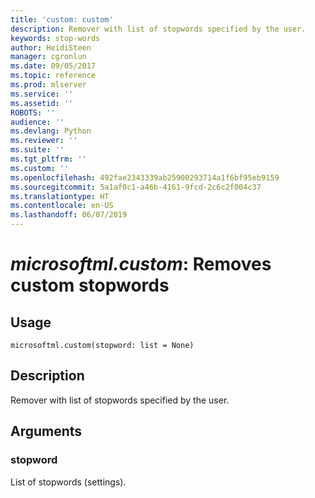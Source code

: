 ```yaml
---
title: 'custom: custom'
description: Remover with list of stopwords specified by the user.
keywords: stop-words
author: HeidiSteen
manager: cgronlun
ms.date: 09/05/2017
ms.topic: reference
ms.prod: mlserver
ms.service: ''
ms.assetid: ''
ROBOTS: ''
audience: ''
ms.devlang: Python
ms.reviewer: ''
ms.suite: ''
ms.tgt_pltfrm: ''
ms.custom: ''
ms.openlocfilehash: 492fae2343339ab25900293714a1f6bf95eb9159
ms.sourcegitcommit: 5a1af0c1-a46b-4161-9fcd-2c6c2f004c37
ms.translationtype: HT
ms.contentlocale: en-US
ms.lasthandoff: 06/07/2019
---
```

# <a name="microsoftmlcustom-removes-custom-stopwords"></a>*microsoftml.custom*: Removes custom stopwords





## <a name="usage"></a>Usage



```
microsoftml.custom(stopword: list = None)
```





## <a name="description"></a>Description

Remover with list of stopwords specified by the user.


## <a name="arguments"></a>Arguments


### <a name="stopword"></a>stopword

List of stopwords (settings).
